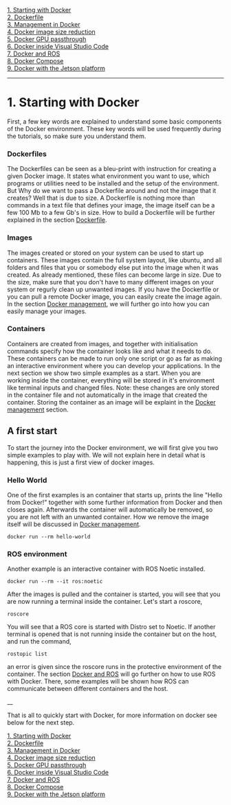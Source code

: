 [<ins> 1. Starting with Docker </ins>](docker_starting.md)  
[2. Dockerfile](docker_dockerfile.md)  
[3. Management in Docker](docker_management.md)  
[4. Docker image size reduction](docker_sizereduction.md)  
[5. Docker GPU passthrough](docker_gpu_passthrough.md)  
[6. Docker inside Visual Studio Code](docker_vscode.md)  
[7. Docker and ROS](docker_ros.md)  
[8. Docker Compose](docker_compose.md)  
[9. Docker with the Jetson platform](docker_jetson.md) 

___

# 1. Starting with Docker

First, a few key words are explained to understand some basic components of the Docker environment. These key words will be used frequently during the tutorials, so make sure you understand them. 

### Dockerfiles
The Dockerfiles can be seen as a bleu-print with instruction for creating a given Docker image. It states what environment you want to use, which programs or utilities need to be installed and the setup of the environment. But Why do we want to pass a Dockerfile around and not the image that it creates? Well that is due to size. A Dockerfile is nothing more than commands in a text file that defines your image, the image itself can be a few 100 Mb to a few Gb's in size. How to build a Dockerfile will be further explained in the section [Dockerfile](docker_dockerfile.md). 

### Images
The images created or stored on your system can be used to start up containers. These images contain the full system layout, like ubuntu, and all folders and files that you or somebody else put into the image when it was created. As already mentioned, these files can become large in size. Due to the size, make sure that you don't have to many different images on your system or regurly clean up unwanted images. If you have the Dockerfile or you can pull a remote Docker image, you can easily create the image again. In the section [Docker management](docker_management.md), we will further go into how you can easily manage your images. 

### Containers
Containers are created from images, and together with initialisation commands specify how the container looks like and what it needs to do. These containers can be  made to run only one script or go as far as making an interactive environment where you can develop your applications. In the next section we show two simple examples as a start. When you are working inside the container, everything will be stored in it's environment like terminal inputs and changed files. Note: these changes are only stored in the container file and not automatically in the image that created the container. Storing the container as an image will be explaint in the [Docker management](docker_management.md) section. 


## A first start

To start the journey into the Docker environment, we will first give you two simple examples to play with. We will not explain here in detail what is happening, this is just a first view of docker images. 

### Hello World
One of the first examples is an container that starts up, prints the line "Hello from Docker!" together with some further information from Docker and then closes again. Afterwards the container will automatically be removed, so you are not left with an unwanted container. How we remove the image itself will be discussed in [Docker management](docker_management.md). 

```
docker run --rm hello-world
```

### ROS environment
Another example is an interactive container with ROS Noetic installed.

```
docker run --rm --it ros:noetic
```
After the images is pulled and the container is started, you will see that you are now running a terminal inside the container. Let's start a roscore,
```
roscore
```
You will see that a ROS core is started with Distro set to Noetic. If another terminal is opened that is not running inside the container but on the host, and run the command,
```
rostopic list
```
an error is given since the roscore runs in the protective environment of the container. The section [Docker and ROS](docker_ros.md) will go further on how to use ROS with Docker. There, some examples will be shown how ROS can communicate between different containers and the host.    



__

That is all to quickly start with Docker, for more information on docker see below for the next step.

[<ins> 1. Starting with Docker </ins>](docker_starting.md)  
[2. Dockerfile](docker_dockerfile.md)  
[3. Management in Docker](docker_management.md)  
[4. Docker image size reduction](docker_sizereduction.md)  
[5. Docker GPU passthrough](docker_gpu_passthrough.md)  
[6. Docker inside Visual Studio Code](docker_vscode.md)  
[7. Docker and ROS](docker_ros.md)  
[8. Docker Compose](docker_compose.md)  
[9. Docker with the Jetson platform](docker_jetson.md)  









